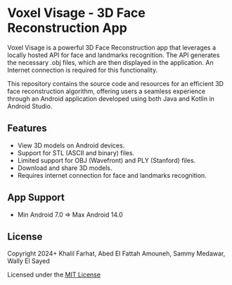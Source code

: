 # Voxel Visage - 3D Face Reconstruction App

Voxel Visage is a powerful 3D Face Reconstruction app that leverages a locally hosted API for face and landmarks recognition. The API generates the necessary .obj files, which are then displayed in the application. An Internet connection is required for this functionality.

This repository contains the source code and resources for an efficient 3D face reconstruction algorithm, offering users a seamless experience through an Android application developed using both Java and Kotlin in Android Studio.

## Features

- View 3D models on Android devices.
- Support for STL (ASCII and binary) files.
- Limited support for OBJ (Wavefront) and PLY (Stanford) files.
- Download and share 3D models.
- Requires internet connection for face and landmarks recognition.

## App Support
- Min Android 7.0 => Max Android 14.0

## License

Copyright 2024+ Khalil Farhat, Abed El Fattah Amouneh, Sammy Medawar, Wally El Sayed

Licensed under the [MIT License](https://opensource.org/licenses/MIT)
